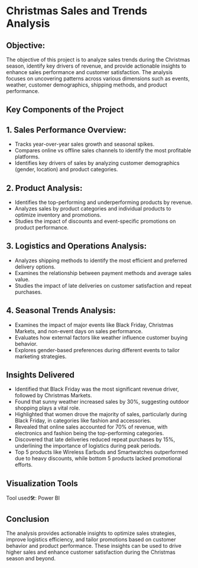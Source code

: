 # Christmas Sales and Trends Analysis

## Objective:
The objective of this project is to analyze sales trends during the Christmas season, identify key drivers of revenue, and provide actionable insights to enhance sales performance and customer satisfaction. The analysis focuses on uncovering patterns across various dimensions such as events, weather, customer demographics, shipping methods, and product performance.


## Key Components of the Project

## 1. Sales Performance Overview:
* Tracks year-over-year sales growth and seasonal spikes.
* Compares online vs offline sales channels to identify the most profitable platforms.
* Identifies key drivers of sales by analyzing customer demographics (gender, location) and product categories.

## 2. Product Analysis:
* Identifies the top-performing and underperforming products by revenue.
* Analyzes sales by product categories and individual products to optimize inventory and promotions.
* Studies the impact of discounts and event-specific promotions on product performance.

## 3. Logistics and Operations Analysis:

* Analyzes shipping methods to identify the most efficient and preferred delivery options.
* Examines the relationship between payment methods and average sales value.
* Studies the impact of late deliveries on customer satisfaction and repeat purchases.

## 4. Seasonal Trends Analysis:

* Examines the impact of major events like Black Friday, Christmas Markets, and non-event days on sales performance.
* Evaluates how external factors like weather influence customer buying behavior.
* Explores gender-based preferences during different events to tailor marketing strategies.

## Insights Delivered
* Identified that Black Friday was the most significant revenue driver, followed by Christmas Markets.
* Found that sunny weather increased sales by 30%, suggesting outdoor shopping plays a vital role.
* Highlighted that women drove the majority of sales, particularly during Black Friday, in categories like fashion and accessories.
* Revealed that online sales accounted for 70% of revenue, with electronics and fashion being the top-performing categories.
* Discovered that late deliveries reduced repeat purchases by 15%, underlining the importance of logistics during peak periods.
* Top 5 products like Wireless Earbuds and Smartwatches outperformed due to heavy discounts, while bottom 5 products lacked promotional efforts.

## Visualization Tools
Tool used🛠️: Power BI

## Conclusion
The analysis provides actionable insights to optimize sales strategies, improve logistics efficiency, and tailor promotions based on customer behavior and product performance. These insights can be used to drive higher sales and enhance customer satisfaction during the Christmas season and beyond.

